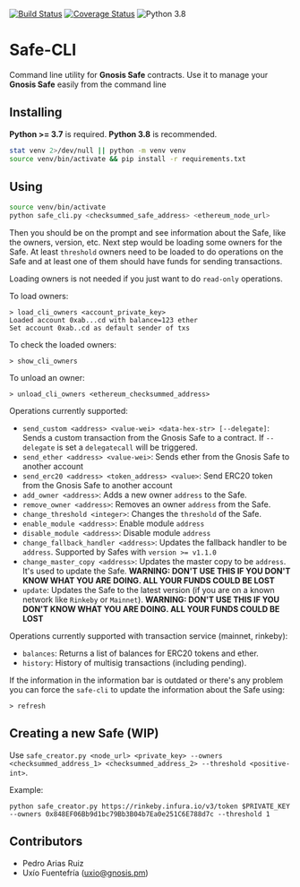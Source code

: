 [![Build Status](https://travis-ci.org/gnosis/safe-cli.svg?branch=master)](https://travis-ci.org/gnosis/safe-cli)
[![Coverage Status](https://coveralls.io/repos/github/gnosis/safe-cli/badge.svg?branch=master)](https://coveralls.io/github/gnosis/safe-cli?branch=master)
![Python 3.8](https://img.shields.io/badge/Python-3.8-blue.svg)

# Safe-CLI
Command line utility for **Gnosis Safe** contracts. Use it to manage your **Gnosis Safe** easily from the command line

## Installing
**Python >= 3.7** is required. **Python 3.8** is recommended.

```bash
stat venv 2>/dev/null || python -m venv venv
source venv/bin/activate && pip install -r requirements.txt
```

## Using
```bash
source venv/bin/activate
python safe_cli.py <checksummed_safe_address> <ethereum_node_url>
```

Then you should be on the prompt and see information about the Safe, like the owners, version, etc.
Next step would be loading some owners for the Safe. At least `threshold` owners need to be loaded to do operations
on the Safe and at least one of them should have funds for sending transactions.

Loading owners is not needed if you just want to do `read-only` operations.

To load owners:
```
> load_cli_owners <account_private_key>
Loaded account 0xab...cd with balance=123 ether
Set account 0xab..cd as default sender of txs
```

To check the loaded owners:
```
> show_cli_owners
```

To unload an owner:
```
> unload_cli_owners <ethereum_checksummed_address>
```

Operations currently supported:
- `send_custom <address> <value-wei> <data-hex-str> [--delegate]`: Sends a custom transaction from the Gnosis Safe 
to a contract. If `--delegate` is set a `delegatecall` will be triggered.
- `send_ether <address> <value-wei>`: Sends ether from the Gnosis Safe to another account
- `send_erc20 <address> <token_address> <value>`: Send ERC20 token from the Gnosis Safe to another account
- `add_owner <address>`: Adds a new owner `address` to the Safe.
- `remove_owner <address>`: Removes an owner `address` from the Safe.
- `change_threshold <integer>`: Changes the `threshold` of the Safe.
- `enable_module <address>`: Enable module `address`
- `disable_module <address>`: Disable module `address`
- `change_fallback_handler <address>`: Updates the fallback handler to be `address`. Supported by Safes with `version >= v1.1.0`
- `change_master_copy <address>`: Updates the master copy to be `address`. It's used to update the Safe.  **WARNING: DON'T USE 
THIS IF YOU DON'T KNOW WHAT YOU ARE DOING. ALL YOUR FUNDS COULD BE LOST**
- `update`: Updates the Safe to the latest version (if you are on a known network like `Rinkeby` or `Mainnet`).
**WARNING: DON'T USE THIS IF YOU DON'T KNOW WHAT YOU ARE DOING. ALL YOUR FUNDS COULD BE LOST**

Operations currently supported with transaction service (mainnet, rinkeby):
- `balances`: Returns a list of balances for ERC20 tokens and ether.
- `history`: History of multisig transactions (including pending).

If the information in the information bar is outdated or there's any problem you can force the `safe-cli` to update
the information about the Safe using:
```
> refresh
```

## Creating a new Safe (WIP)
Use `safe_creator.py <node_url> <private_key> --owners <checksummed_address_1> <checksummed_address_2> --threshold <positive-int>`.

Example:
```
python safe_creator.py https://rinkeby.infura.io/v3/token $PRIVATE_KEY --owners 0x848EF06Bb9d1bc79Bb3B04b7Ea0e251C6E788d7c --threshold 1
```

Contributors
------------
- Pedro Arias Ruiz
- Uxío Fuentefría (uxio@gnosis.pm)
